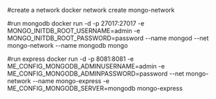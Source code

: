 #create a network
docker network create mongo-network

#run mongodb
docker run -d -p 27017:27017 -e MONGO_INITDB_ROOT_USERNAME=admin -e MONGO_INITDB_ROOT_PASSWORD=password --name mongod --net mongo-network --name mongodb mongo

#run express
docker run -d -p 8081:8081 -e ME_CONFIG_MONGODB_ADMINUSERNAME=admin -e ME_CONFIG_MONGODB_ADMINPASSWORD=password --net mongo-network --name mongo-express -e ME_CONFIG_MONGODB_SERVER=mongodb mongo-express
